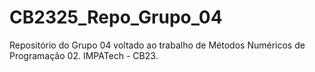 # CB2325_Repo_Grupo_04
Repositório do Grupo 04 voltado ao trabalho de Métodos Numéricos de Programação 02. IMPATech - CB23.
